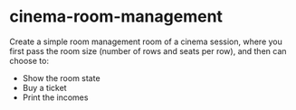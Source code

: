 # cinema-room-management

Create a simple room management room of a cinema session, where you first pass the room size (number of rows and seats per row), and then can choose to:

* Show the room state
* Buy a ticket
* Print the incomes
